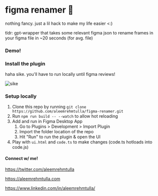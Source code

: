 # figma renamer 🦎

nothing fancy. just a lil hack to make my life easier <:)

tldr: gpt-wrapper that takes some relevant figma json to rename frames in your figma file in ~20 seconds (for avg. file)

### Demo!

### Install the plugin

haha sike. you'll have to run locally until figma reviews!

<img src="https://i.ibb.co/GVdy5FM/image.png" alt="sike"/>

### Setup locally

1. Clone this repo by running `git clone https://github.com/aleemrehmtulla/figma-renamer.git`
2. Run `npm run build -- --watch` to allow hot reloading
3. Add and run in Figma Desktop App
   1. Go to Plugins > Development > Import Plugin
   2. Import the folder location of the repo
   3. Hit "Run" to run the plugin & open the UI
4. Play with `ui.html` and `code.ts` to make changes (code.ts hotloads into code.js)

#### Connect w/ me!

https://twitter.com/aleemrehmtulla

https://aleemrehmtulla.com

https://www.linkedin.com/in/aleemrehmtulla/
